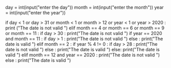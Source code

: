 day   = int(input("enter the day"))
month = int(input("enter the month"))
year  = int(input("enter the year"))

if day < 1 or day > 31 or month < 1 or month > 12 or year < 1 or year > 2020 :
        print ("The date is not valid ")
elif month == 4 or month == 6 or month == 9 or month == 11 :
        if day > 30 :
            print("The date is not valid ")
        if year == 2020 and month == 11 :
            if day > 1 :
                print("The date is not valid ")
            else :
                print("The date is valid ")
elif month == 2 :
        if year % 4 != 0 :
            if day > 28 :
                print("The date is not valid ")
            else :
                print("The date is valid ")
        else:
             print("The date is valid ")
elif month == 12 and year == 2020 :
         print("The date is not valid ")
else :
        print("The date is valid ")
